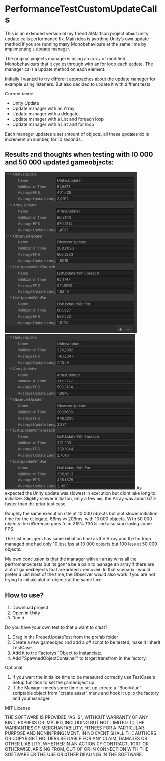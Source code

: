 # PerformanceTestCustomUpdateCalls
This is an extended version of my friend AlMartson project about unity update calls performance fix.
Main idea is avoiding Unity’s own update method if you are running many Monobehaviours at the same time by implimenting a update manager.

The original projects manager is using an array of modified Monobehaviours that it cycles through with an for loop each update. The manager calls a update method on each element.

Initially I wanted to try different approaches about the update manager for example using listeners.
But also decided to update it with diffrent tests.

Current tests:
- Unity Update
- Update manager with an Array
- Update manager with a delegate
- Update manager with a List and foreach loop
- Update manager with a List and for loop

Each manager updates a set amount of objects, all these updates do is increment an number, for 10 seconds.


## Results and thoughts when testing with 10 000 and 50 000 updated gameobjects:
![Alt text](Pictures%20for%20ReadMe/Results%20for%2010000.png?raw=true "Title")![Alt text](Pictures%20for%20ReadMe/Results%20for%2050000.png?raw=true "Title")
As expected the Unity update was slowest in execution but didnt take long to initialize.
Slightly slower initiation, only a few ms, the Array was about 67% faster than the prior test case.

Roughly the same execution rate at 10 000 objects but alot slower initiation time for the delegate, 66ms vs 208ms, with 10 000 objects. With 50 000 objects the difference goes from 215% 730% and also start losing some FPS.

The List managers has same initiation time as the Array and the for loop managed one had only 10 less fps at 10 000 objects but 100 less at 50 000 objects.

My own conclusion is that the manager with an array wins all the perfromance tests but its gonna be a pain to manage an array if there are alot of gameobejects that are added / removed. 
In that scenario I would prefer a List most of the time, the Observer would also work if you are not trying to initiate alot of objects at the same time.

## How to use?
1. Download project
2. Open in Unity
3. Run it

Do you have your own test to that u want to creat?
1. Drag in the PresetUpdateTest from the prefab folder
2. Create a new gameobjec and add a c# script to be tested, make it inherit TestCase.
3. Add it to the Factorys "Object to Instanciate.
4. Add "SpawnedObjectContainer" to target transfrom in the factory.

Optional
1. If you want the initialize time to be measured correctly use TestCase's Setup function to set the gameobject up.
2. If the Manager needs some time to set up, create a "BoolValue" scriptable object from "create asset" menu and hook it up to the factory and your manager.


MIT License

THE SOFTWARE IS PROVIDED "AS IS", WITHOUT WARRANTY OF ANY KIND, EXPRESS OR
IMPLIED, INCLUDING BUT NOT LIMITED TO THE WARRANTIES OF MERCHANTABILITY,
FITNESS FOR A PARTICULAR PURPOSE AND NONINFRINGEMENT. IN NO EVENT SHALL THE
AUTHORS OR COPYRIGHT HOLDERS BE LIABLE FOR ANY CLAIM, DAMAGES OR OTHER
LIABILITY, WHETHER IN AN ACTION OF CONTRACT, TORT OR OTHERWISE, ARISING FROM,
OUT OF OR IN CONNECTION WITH THE SOFTWARE OR THE USE OR OTHER DEALINGS IN THE
SOFTWARE.
